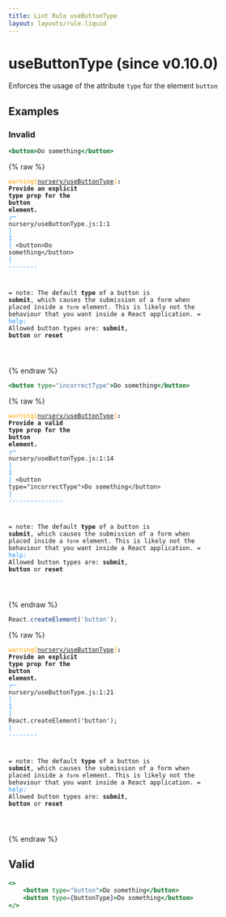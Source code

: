 ```yaml
---
title: Lint Rule useButtonType
layout: layouts/rule.liquid
---
```


# useButtonType (since v0.10.0)

Enforces the usage of the attribute `type` for the element `button`

## Examples

### Invalid

```jsx
<button>Do something</button>
```

{% raw %}<pre class="language-text"><code class="language-text"><span style="color: Orange;">warning</span><span style="color: Orange;">[</span><span style="color: Orange;"><a href="https://rome.tools/docs/lint/rules/useButtonType/">nursery/useButtonType</a></span><span style="color: Orange;">]</span><strong>: </strong><strong>Provide an explicit </strong><strong><strong>type</strong></strong><strong> prop for the </strong><strong><strong>button</strong></strong><strong> element.</strong>
  <span style="color: rgb(38, 148, 255);">┌</span><span style="color: rgb(38, 148, 255);">─</span> nursery/useButtonType.js:1:1
  <span style="color: rgb(38, 148, 255);">│</span>
<span style="color: rgb(38, 148, 255);">1</span> <span style="color: rgb(38, 148, 255);">│</span> &lt;button&gt;Do something&lt;/button&gt;
  <span style="color: rgb(38, 148, 255);">│</span> <span style="color: rgb(38, 148, 255);">-</span><span style="color: rgb(38, 148, 255);">-</span><span style="color: rgb(38, 148, 255);">-</span><span style="color: rgb(38, 148, 255);">-</span><span style="color: rgb(38, 148, 255);">-</span><span style="color: rgb(38, 148, 255);">-</span><span style="color: rgb(38, 148, 255);">-</span><span style="color: rgb(38, 148, 255);">-</span>

=  note: The default  <strong>type</strong> of a button is <strong>submit</strong>, which causes the submission of a form when placed inside a `form` element. This is likely not the behaviour that you want inside a React application.
= <span style="color: rgb(38, 148, 255);">help</span><span style="color: rgb(38, 148, 255);">: </span>Allowed button types are: <strong>submit</strong>, <strong>button</strong> or <strong>reset</strong>

</code></pre>{% endraw %}

```jsx
<button type="incorrectType">Do something</button>
```

{% raw %}<pre class="language-text"><code class="language-text"><span style="color: Orange;">warning</span><span style="color: Orange;">[</span><span style="color: Orange;"><a href="https://rome.tools/docs/lint/rules/useButtonType/">nursery/useButtonType</a></span><span style="color: Orange;">]</span><strong>: </strong><strong>Provide a valid </strong><strong><strong>type</strong></strong><strong> prop for the </strong><strong><strong>button</strong></strong><strong> element.</strong>
  <span style="color: rgb(38, 148, 255);">┌</span><span style="color: rgb(38, 148, 255);">─</span> nursery/useButtonType.js:1:14
  <span style="color: rgb(38, 148, 255);">│</span>
<span style="color: rgb(38, 148, 255);">1</span> <span style="color: rgb(38, 148, 255);">│</span> &lt;button type=&quot;incorrectType&quot;&gt;Do something&lt;/button&gt;
  <span style="color: rgb(38, 148, 255);">│</span>              <span style="color: rgb(38, 148, 255);">-</span><span style="color: rgb(38, 148, 255);">-</span><span style="color: rgb(38, 148, 255);">-</span><span style="color: rgb(38, 148, 255);">-</span><span style="color: rgb(38, 148, 255);">-</span><span style="color: rgb(38, 148, 255);">-</span><span style="color: rgb(38, 148, 255);">-</span><span style="color: rgb(38, 148, 255);">-</span><span style="color: rgb(38, 148, 255);">-</span><span style="color: rgb(38, 148, 255);">-</span><span style="color: rgb(38, 148, 255);">-</span><span style="color: rgb(38, 148, 255);">-</span><span style="color: rgb(38, 148, 255);">-</span><span style="color: rgb(38, 148, 255);">-</span><span style="color: rgb(38, 148, 255);">-</span>

=  note: The default  <strong>type</strong> of a button is <strong>submit</strong>, which causes the submission of a form when placed inside a `form` element. This is likely not the behaviour that you want inside a React application.
= <span style="color: rgb(38, 148, 255);">help</span><span style="color: rgb(38, 148, 255);">: </span>Allowed button types are: <strong>submit</strong>, <strong>button</strong> or <strong>reset</strong>

</code></pre>{% endraw %}

```jsx
React.createElement('button');
```

{% raw %}<pre class="language-text"><code class="language-text"><span style="color: Orange;">warning</span><span style="color: Orange;">[</span><span style="color: Orange;"><a href="https://rome.tools/docs/lint/rules/useButtonType/">nursery/useButtonType</a></span><span style="color: Orange;">]</span><strong>: </strong><strong>Provide an explicit </strong><strong><strong>type</strong></strong><strong> prop for the </strong><strong><strong>button</strong></strong><strong> element.</strong>
  <span style="color: rgb(38, 148, 255);">┌</span><span style="color: rgb(38, 148, 255);">─</span> nursery/useButtonType.js:1:21
  <span style="color: rgb(38, 148, 255);">│</span>
<span style="color: rgb(38, 148, 255);">1</span> <span style="color: rgb(38, 148, 255);">│</span> React.createElement('button');
  <span style="color: rgb(38, 148, 255);">│</span>                     <span style="color: rgb(38, 148, 255);">-</span><span style="color: rgb(38, 148, 255);">-</span><span style="color: rgb(38, 148, 255);">-</span><span style="color: rgb(38, 148, 255);">-</span><span style="color: rgb(38, 148, 255);">-</span><span style="color: rgb(38, 148, 255);">-</span><span style="color: rgb(38, 148, 255);">-</span><span style="color: rgb(38, 148, 255);">-</span>

=  note: The default  <strong>type</strong> of a button is <strong>submit</strong>, which causes the submission of a form when placed inside a `form` element. This is likely not the behaviour that you want inside a React application.
= <span style="color: rgb(38, 148, 255);">help</span><span style="color: rgb(38, 148, 255);">: </span>Allowed button types are: <strong>submit</strong>, <strong>button</strong> or <strong>reset</strong>

</code></pre>{% endraw %}

## Valid

```jsx
<>
    <button type="button">Do something</button>
    <button type={buttonType}>Do something</button>
</>
```

